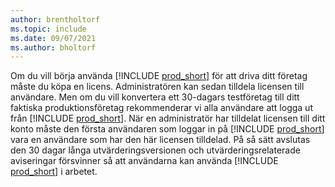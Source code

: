 ```yaml
---
author: brentholtorf
ms.topic: include
ms.date: 09/07/2021
ms.author: bholtorf
---
```

Om du vill börja använda [!INCLUDE [prod_short](../includes/prod_short.md)] för att driva ditt företag måste du köpa en licens. Administratören kan sedan tilldela licensen till användare. Men om du vill konvertera ett 30-dagars testföretag till ditt faktiska produktionsföretag rekommenderar vi alla användare att logga ut från [!INCLUDE [prod_short](../includes/prod_short.md)]. När en administratör har tilldelat licensen till ditt konto måste den första användaren som loggar in på [!INCLUDE [prod_short](../includes/prod_short.md)] vara en användare som har den här licensen tilldelad. På så sätt avslutas den 30 dagar långa utvärderingsversionen och utvärderingsrelaterade aviseringar försvinner så att användarna kan använda [!INCLUDE [prod_short](../includes/prod_short.md)] i arbetet.
